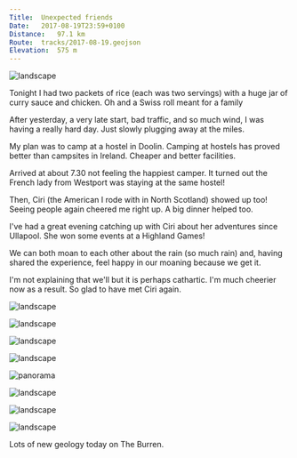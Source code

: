 ```yaml
---
Title:	Unexpected friends 
Date:	2017-08-19T23:59+0100 
Distance:	97.1 km
Route:	tracks/2017-08-19.geojson
Elevation:	575 m
---
```


![landscape](http://pbs.twimg.com/media/DHlbVU1XkAAtzI3.jpg "Did the Knocknacarra #parkrun this morning.")

Tonight I had two packets of rice (each was two servings) with a huge jar of curry sauce and chicken. Oh and a Swiss roll meant for a family

After yesterday, a very late start, bad traffic, and so much wind, I was having a really hard day. Just slowly plugging away at the miles.

My plan was to camp at a hostel in Doolin. Camping at hostels has proved better than campsites in Ireland. Cheaper and better facilities.

Arrived at about 7.30 not feeling the happiest camper. It turned out the French lady from Westport was staying at the same hostel!

Then, Ciri (the American I rode with in North Scotland) showed up too! Seeing people again cheered me right up. A big dinner helped too.

I've had a great evening catching up with Ciri about her adventures since Ullapool. She won some events at a Highland Games!

We can both moan to each other about the rain (so much rain) and, having shared the experience, feel happy in our moaning because we get it.

I'm not explaining that we'll but it is perhaps cathartic. I'm much cheerier now as a result. So glad to have met Ciri again.

![landscape](http://pbs.twimg.com/media/DHoPfQPWAAAeluA.jpg "Galway")

![landscape](http://pbs.twimg.com/media/DHoPjvMW0AE5T1V.jpg "Galway")

![landscape](http://pbs.twimg.com/media/DHoP15yWAAAz3-i.jpg "The Burren")

![landscape](http://pbs.twimg.com/media/DHoP839W0AES_vt.jpg "The Burren coastline")

![panorama](http://pbs.twimg.com/media/DHoQKgHXsAA0tx2.jpg "Heading around The Burren coastline near Black Head.")

![landscape](http://pbs.twimg.com/media/DHoQdztXYAAYJdU.jpg "Looking out to Inisheer, Inishmaan, and Inishmore.")

![landscape](http://pbs.twimg.com/media/DHoQklnW0AA3BP5.jpg "Rocks")

![landscape](http://pbs.twimg.com/media/DHoQpqmXoAUT_hj.jpg "More rock")

Lots of new geology today on The Burren.


